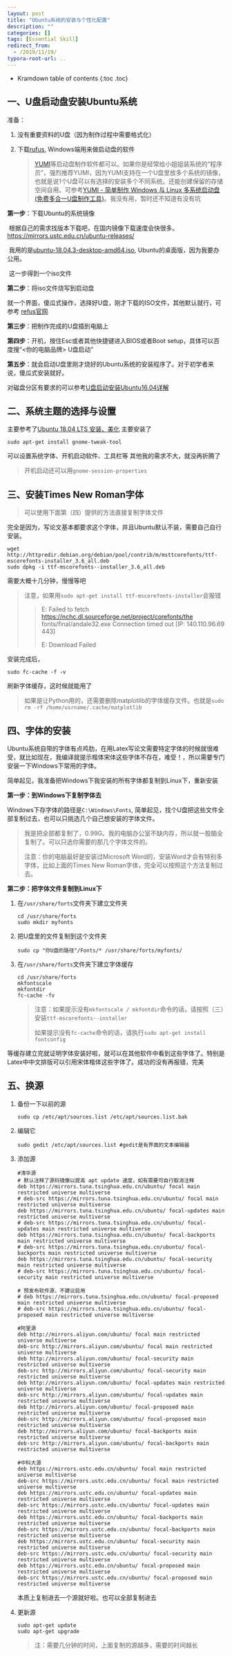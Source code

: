 ```yaml
---
layout: post
title: "Ubuntu系统的安装与个性化配置"
description: ""
categories: []
tags: [Essential Skill]
redirect_from:
  - /2019/11/19/
typora-root-url: ..
---
```


* Kramdown table of contents
{:toc .toc}
## 一、U盘启动盘安装Ubuntu系统

准备：

1. 没有重要资料的U盘（因为制作过程中需要格式化）

2. 下载[rufus](  https://rufus.ie/ ), Windows端用来做启动盘的软件

   > [YUMI]( https://www.pendrivelinux.com/yumi-multiboot-usb-creator/ )等启动盘制作软件都可以。如果你是经常给小姐姐装系统的“程序员”，强烈推荐YUMI，因为YUMI支持在一个U盘里放多个系统的镜像，也就是说1个U盘可以有选择的安装多个不同系统。还能创建保留的存储空间自用。可参考[YUMI - 简单制作 Windows 与 Linux 多系统启动盘 (免费多合一U盘制作工具)]( https://www.iplaysoft.com/yumi.html )。我没有用，暂时还不知道有没有坑

**第一步**：下载Ubuntu的系统镜像

​		根据自己的需求找版本下载吧，在国内镜像下载速度会快很多。 https://mirrors.ustc.edu.cn/ubuntu-releases/ 

​		我用的是[ubuntu-18.04.3-desktop-amd64.iso](https://mirrors.ustc.edu.cn/ubuntu-releases/18.04/ubuntu-18.04.3-desktop-amd64.iso), Ubuntu的桌面版，因为我要办公用。

​		这一步得到一个iso文件

**第二步**：将iso文件烧写到启动盘

​		就一个界面，傻瓜式操作，选择好U盘，刚才下载的ISO文件，其他默认就行，可参考 [refus官网](https://rufus.ie/)

**第三步**：把制作完成的U盘插到电脑上

**第四步**：开机，按住Esc或者其他快捷键进入BIOS或者Boot setup，具体可以百度搜“<你的电脑品牌>  U盘启动”

**第五步**：就会启动U盘里刚才烧好的Ubuntu系统的安装程序了。对于初学者来说，傻瓜式安装就好。

对磁盘分区有要求的可以参考[U盘启动安装Ubuntu16.04详解](https://blog.csdn.net/lingyunxianhe/article/details/81415675 )

## 二、系统主题的选择与设置
主要参考了[Ubuntu 18.04 LTS 安装、美化](https://zhuanlan.zhihu.com/p/37314255)
主要安装了

```shell
sudo apt-get install gnome-tweak-tool
```
可以设置系统字体、开机启动软件、工具栏等
其他我的需求不大，就没再折腾了
> 开机启动还可以用`gnome-session-properties`

## 三、安装Times New Roman字体

> 可以使用下面第（四）提供的方法直接复制字体文件

完全是因为，写论文基本都要求这个字体，并且Ubuntu默认不装，需要自己自行安装。
```shell
wget http://httpredir.debian.org/debian/pool/contrib/m/msttcorefonts/ttf-mscorefonts-installer_3.6_all.deb
sudo dpkg -i ttf-mscorefonts·-installer_3.6_all.deb
```
需要大概十几分钟，慢慢等吧
> 注意，如果用`sudo apt-get install ttf-mscorefonts-installer`会报错
>
> > E: Failed to fetch https://nchc.dl.sourceforge.net/project/corefonts/the fonts/final/andale32.exe  Connection timed out [IP: 140.110.96.69 443]
> >
> > E: Download Failed

安装完成后，

```shell
sudo fc-cache -f -v

```
刷新字体缓存，这时候就能用了
> 如果是让Python用的，还需要删除matplotlib的字体缓存文件。也就是`sudo rm -rf /home/usrname/.cache/matplotlib`

## 四、字体的安装

Ubuntu系统自带的字体有点鸡肋，在用Latex写论文需要特定字体的时候就很难受，就比如现在，我编译就提示楷体宋体这些字体不存在，难受！，所以需要专门安装一下Windows下常用的字体。

简单起见，我准备把Windows下我安装的所有字体都复制到Linux下，重新安装

**第一步：到Windows下复制字体去**

Windows下存字体的路径是`C:\Windows\Fonts`, 简单起见，找个U盘把这些文件全部复制过去，也可以只挑选几个自己想安装的字体文件。

> 我是把全部都复制了，0.99G。我的电脑办公室不缺内存，所以就一股脑全复制了。可以只选你需要的那几个字体文件的。
>
> 注意：你的电脑最好是安装过Microsoft Word的，安装Word才会有特别多字体，比如上面的Times New Roman字体，完全可以按照这个方法复制过去。

**第二步：把字体文件复制到Linux下**

1. 在`/usr/share/forts`文件夹下建立文件夹

   ```shell
   cd /usr/share/forts
   sudo mkdir myfonts
   ```

2. 把U盘里的文件复制到这个文件夹

   ```shell
   sudo cp "你U盘的路径"/Fonts/* /usr/share/forts/myfonts/
   ```

3. 在`/usr/share/forts`文件夹下建立字体缓存

   ```shell
   cd /usr/share/forts
   mkfontscale
   mkfontdir
   fc-cache -fv
   ```

   > 注意：如果提示没有`mkfontscale / mkfontdir`命令的话，请按照（三）安装`ttf-mscorefonts·-installer`
   >
   > 如果提示没有`fc-cache`命令的话，请执行`sudo apt-get install fontconfig`

等缓存建立完就证明字体安装好啦，就可以在其他软件中看到这些字体了。特别是Latex中中文排版可以引用宋体楷体这些字体了。成功的没有再报错，完美

## 五、换源

1. 备份一下以前的源

   ```shell
   sudo cp /etc/apt/sources.list /etc/apt/sources.list.bak
   ```

2. 编辑它

   ```shell
   sudo gedit /etc/apt/sources.list #gedit是有界面的文本编辑器
   ```

3. 添加源

   ```shell
   #清华源
   # 默认注释了源码镜像以提高 apt update 速度，如有需要可自行取消注释
   deb https://mirrors.tuna.tsinghua.edu.cn/ubuntu/ focal main restricted universe multiverse
   # deb-src https://mirrors.tuna.tsinghua.edu.cn/ubuntu/ focal main restricted universe multiverse
   deb https://mirrors.tuna.tsinghua.edu.cn/ubuntu/ focal-updates main restricted universe multiverse
   # deb-src https://mirrors.tuna.tsinghua.edu.cn/ubuntu/ focal-updates main restricted universe multiverse
   deb https://mirrors.tuna.tsinghua.edu.cn/ubuntu/ focal-backports main restricted universe multiverse
   # deb-src https://mirrors.tuna.tsinghua.edu.cn/ubuntu/ focal-backports main restricted universe multiverse
   deb https://mirrors.tuna.tsinghua.edu.cn/ubuntu/ focal-security main restricted universe multiverse
   # deb-src https://mirrors.tuna.tsinghua.edu.cn/ubuntu/ focal-security main restricted universe multiverse
   
   # 预发布软件源，不建议启用
   # deb https://mirrors.tuna.tsinghua.edu.cn/ubuntu/ focal-proposed main restricted universe multiverse
   # deb-src https://mirrors.tuna.tsinghua.edu.cn/ubuntu/ focal-proposed main restricted universe multiverse
   
   #阿里源
   deb http://mirrors.aliyun.com/ubuntu/ focal main restricted universe multiverse
   deb-src http://mirrors.aliyun.com/ubuntu/ focal main restricted universe multiverse
   deb http://mirrors.aliyun.com/ubuntu/ focal-security main restricted universe multiverse
   deb-src http://mirrors.aliyun.com/ubuntu/ focal-security main restricted universe multiverse
   deb http://mirrors.aliyun.com/ubuntu/ focal-updates main restricted universe multiverse
   deb-src http://mirrors.aliyun.com/ubuntu/ focal-updates main restricted universe multiverse
   deb http://mirrors.aliyun.com/ubuntu/ focal-proposed main restricted universe multiverse
   deb-src http://mirrors.aliyun.com/ubuntu/ focal-proposed main restricted universe multiverse
   deb http://mirrors.aliyun.com/ubuntu/ focal-backports main restricted universe multiverse
   deb-src http://mirrors.aliyun.com/ubuntu/ focal-backports main restricted universe multiverse
   
   #中科大源
   deb https://mirrors.ustc.edu.cn/ubuntu/ focal main restricted universe multiverse
   deb-src https://mirrors.ustc.edu.cn/ubuntu/ focal main restricted universe multiverse
   deb https://mirrors.ustc.edu.cn/ubuntu/ focal-updates main restricted universe multiverse
   deb-src https://mirrors.ustc.edu.cn/ubuntu/ focal-updates main restricted universe multiverse
   deb https://mirrors.ustc.edu.cn/ubuntu/ focal-backports main restricted universe multiverse
   deb-src https://mirrors.ustc.edu.cn/ubuntu/ focal-backports main restricted universe multiverse
   deb https://mirrors.ustc.edu.cn/ubuntu/ focal-security main restricted universe multiverse
   deb-src https://mirrors.ustc.edu.cn/ubuntu/ focal-security main restricted universe multiverse
   deb https://mirrors.ustc.edu.cn/ubuntu/ focal-proposed main restricted universe multiverse
   deb-src https://mirrors.ustc.edu.cn/ubuntu/ focal-proposed main restricted universe multiverse
   ```

   本质上复制进去一个源就好啦。也可以全部复制进去

4. 更新源

   ```shell
   sudo apt-get update
   sudo apt-get upgrade
   ```

   > 注：需要几分钟的时间，上面复制的源越多，需要的时间越长


